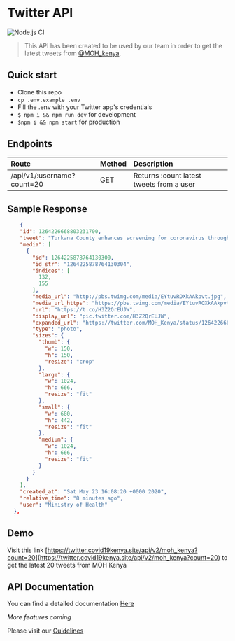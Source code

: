# Twitter API
![Node.js CI](https://github.com/opensource254/twitter/workflows/Node.js%20CI/badge.svg)
> This API has been created to be used by our team in order to get the latest tweets from [@MOH_kenya](https://twiiter.com/MOH_kenya).

## Quick start

* Clone this repo
* `cp .env.example .env`
* Fill the .env with your Twitter app's credentials
* `$ npm i && npm run dev` for development
* `$npm i && npm start` for production

## Endpoints

|Route                         |Method  | Description                               |
|:-----------------------------|:-------|:------------------------------------------|
| /api/v1/:username?count=20   |  GET   |  Returns :count latest tweets from a user |



## Sample Response 
```json
    {
    "id": 1264226668803231700,
    "tweet": "Turkana County enhances screening for coronavirus through community health volunteers at Loima Subcounty.\n\n#KomeshaCorona campaign. https://t.co/H3Z2QrEUJW",
    "media": [
      {
        "id": 1264225878764130300,
        "id_str": "1264225878764130304",
        "indices": [
          132,
          155
        ],
        "media_url": "http://pbs.twimg.com/media/EYtuvROXkAAkpvt.jpg",
        "media_url_https": "https://pbs.twimg.com/media/EYtuvROXkAAkpvt.jpg",
        "url": "https://t.co/H3Z2QrEUJW",
        "display_url": "pic.twitter.com/H3Z2QrEUJW",
        "expanded_url": "https://twitter.com/MOH_Kenya/status/1264226668803231748/photo/1",
        "type": "photo",
        "sizes": {
          "thumb": {
            "w": 150,
            "h": 150,
            "resize": "crop"
          },
          "large": {
            "w": 1024,
            "h": 666,
            "resize": "fit"
          },
          "small": {
            "w": 680,
            "h": 442,
            "resize": "fit"
          },
          "medium": {
            "w": 1024,
            "h": 666,
            "resize": "fit"
          }
        }
      }
    ],
    "created_at": "Sat May 23 16:08:20 +0000 2020",
    "relative_time": "8 minutes ago",
    "user": "Ministry of Health"
  },
```

## Demo
Visit this link [https://twitter.covid19kenya.site/api/v2/moh_kenya?count=20](https://twitter.covid19kenya.site/api/v2/moh_kenya?count=20) to get the latest 20 tweets from MOH Kenya

## API Documentation
You can find a detailed documentation [Here](https://documenter.getpostman.com/view/8468789/SztD4SNM)

*More features coming*

Please visit our [Guidelines](https://opensource254.github.io/guidelines)
